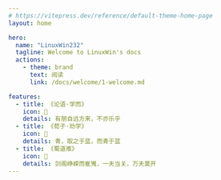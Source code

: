 ```yaml
---
# https://vitepress.dev/reference/default-theme-home-page
layout: home

hero:
  name: "LinuxWin232"
  tagline: Welcome to LinuxWin's docs
  actions:
    - theme: brand
      text: 阅读
      link: /docs/welcome/1-welcome.md

features:
  - title: 《论语·学而》
    icon: 🍉
    details: 有朋自远方来，不亦乐乎
  - title: 《荀子·劝学》
    icon: 🍡
    details: 青，取之于蓝，而青于蓝
  - title: 《蜀道难》
    icon: 🎉
    details: 剑阁峥嵘而崔嵬，一夫当关，万夫莫开
---
```

